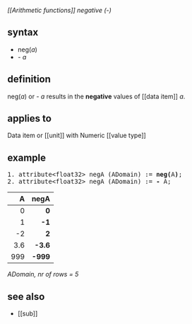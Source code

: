 *[[Arithmetic functions]] negative (-)*

## syntax

-   neg(*a*)
-   \- *a*

## definition

neg(*a*) or - *a* results in the **negative** values of [[data item]] *a*.

## applies to

Data item or [[unit]] with Numeric [[value type]]

## example

<pre>
1. attribute&lt;float32&gt; negA (ADomain) := <B>neg(</B>A<B>)</B>;
2. attribute&lt;float32&gt; negA (ADomain) := <B>-</B> A;
</pre>

| A   | **negA** |
|----:|---------:|
| 0   | **0**    |
| 1   | **-1**   |
| -2  | **2**    |
| 3.6 | **-3.6** |
| 999 | **-999** |

*ADomain, nr of rows = 5*

## see also

- [[sub]]